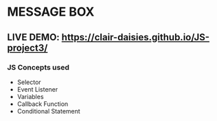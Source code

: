 # MESSAGE BOX

## LIVE DEMO: https://clair-daisies.github.io/JS-project3/

### JS Concepts used
* Selector
* Event Listener
* Variables
* Callback Function
* Conditional Statement
